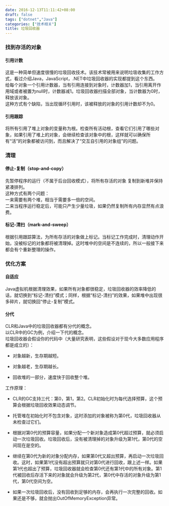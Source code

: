 ```yaml
---
date: 2016-12-13T11:11:42+08:00
draft: false
tags: ["dotnet","Java"]
categories: ["技术相关"]
title: 垃圾回收器
---
```


### 找到存活的对象

#### 引用计数
这是一种简单但速度很慢的垃圾回收技术。该技术常被用来说明垃圾收集的工作方式，看过介绍Java，JavaScript，.NET中垃圾回收器的实现都提到这个东西。  
给每个对象一个引用计数器，当有引用连接到对象时，计数器加1，当引用离开作用域或者被置为null时，计数器减1。垃圾回收器扫描全部对象，当计数器为0时，释放该对象。  
这种方式有个缺陷，当出现循环引用时，该被释放的对象的引用计数却不为0。

#### 引用跟踪
将所有引用了堆上对象的变量称为根。检查所有活动根，查看它们引用了哪些对象，如果引用了堆上的对象，会继续检查该对象中的根，这样就可以确保所有“活”的对象都被访问到，而且解决了“交互自引用的对象组”的问题。

### 清理

#### 停止-复制（stop-and-copy）
先暂停程序的运行（不属于后台回收模式），将所有存活的对象
复制到新堆并保持紧凑排列。  
这种方式有两个问题：  
一来需要有两个堆，相当于需要多一倍的空间。  
二来当程序运行稳定后，可能只产生少量垃圾，如果仍然复制所有内存显然有点浪费。  

#### 标记-清扫（mark-and-sweep）
根据引用跟踪算法，为所有存活的对象做上标记。当标记工作完成时，清理动作开始，没被标记的对象都将被清理掉。这时堆中的空间是不连续的，所以一般接下来都会有个重新整理的操作。

### 优化方案

#### 自适应
Java虚拟机根据清理效果，如果所有对象都很稳定，垃圾回收器的效率降低的话，就切换到“标记-清扫”模式；同样，根据“标记-清扫”的效果，如果堆中出现很多碎片，就切换回“停止-复制”模式。

#### 分代
CLR和Java中的垃圾回收器都有分代的概念。  
以CLR中的GC为例，介绍一下代的概念。  
垃圾回收器会假设你的代码中（大量研究表明，这些假设对于现今大多数应用程序都是成立的）：  

- 对象越新，生存期越短。  

- 对象越老，生存期越长。

- 回收堆的一部分，速度快于回收整个堆。  

工作原理：  

- CLR的GC支持三代：第0，第1，第2。CLR初始化时为每代选择预算，这个预算会根据垃圾回收效果动态调节。

- 托管堆在初始化时不包含对象，这时添加的对象被称为第0代，垃圾回收器从未检查过它们。

- 根据对第0代的预算容量，如果分配一个新对象造成第0代超过预算，就必须启动一次垃圾回收。垃圾回收后，没有被清理掉的对象升级为第1代，第0代的空间现在是空的。

- 继续在第0代为新的对象分配内存，如果第0代又超出预算，再启动一次垃圾回收。这时，如果第1代没有超出预算就只对第0代进行回收，跟上述一样。如果第1代也超出了预算，垃圾回收器就会检查第0代还有第1代中的所有对象。第1代被回收后存活下来的对象就会升级为第2代，第0代中存活的对象升级为第1代，第0代空间为空。

- 如果一次垃圾回收后，没有回收到足够的内存，会再执行一次完整的回收。如果还是不够，就会抛出OutOfMemoryException异常。

